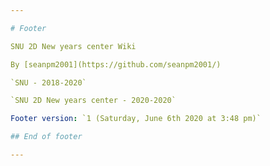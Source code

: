 ```yaml
---

# Footer

SNU 2D New years center Wiki

By [seanpm2001](https://github.com/seanpm2001/)

`SNU - 2018-2020`

`SNU 2D New years center - 2020-2020`

Footer version: `1 (Saturday, June 6th 2020 at 3:48 pm)`

## End of footer

---
```

